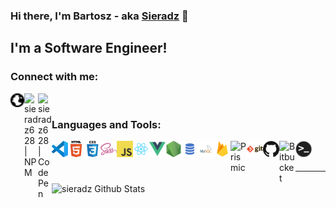 ### Hi there, I'm Bartosz - aka [Sieradz][website] 👋

## I'm a Software Engineer!

### Connect with me:

[<img align="left" alt="JSscope.com" width="22px" src="https://raw.githubusercontent.com/iconic/open-iconic/master/svg/globe.svg" />][website]
[<img align="left" alt="sieradz628 | NPM" width="22px" src="https://cdn.jsdelivr.net/npm/simple-icons@v3/icons/npm.svg" />][npm]
[<img align="left" alt="sieradz628 | CodePen" width="22px" src="https://cdn.jsdelivr.net/npm/simple-icons@v3/icons/codepen.svg" />][codepen]

<br />

### Languages and Tools:

[<img align="left" alt="Visual Studio Code" width="26px" src="https://raw.githubusercontent.com/github/explore/80688e429a7d4ef2fca1e82350fe8e3517d3494d/topics/visual-studio-code/visual-studio-code.png" />][webdevplaylist]
[<img align="left" alt="HTML5" width="26px" src="https://raw.githubusercontent.com/github/explore/80688e429a7d4ef2fca1e82350fe8e3517d3494d/topics/html/html.png" />][webdevplaylist]
[<img align="left" alt="CSS3" width="26px" src="https://raw.githubusercontent.com/github/explore/80688e429a7d4ef2fca1e82350fe8e3517d3494d/topics/css/css.png" />][cssplaylist]
[<img align="left" alt="Sass" width="26px" src="https://raw.githubusercontent.com/github/explore/80688e429a7d4ef2fca1e82350fe8e3517d3494d/topics/sass/sass.png" />][cssplaylist]
[<img align="left" alt="JavaScript" width="26px" src="https://raw.githubusercontent.com/github/explore/80688e429a7d4ef2fca1e82350fe8e3517d3494d/topics/javascript/javascript.png" />][jsplaylist]
[<img align="left" alt="ReactJS" width="26px" src="https://raw.githubusercontent.com/github/explore/80688e429a7d4ef2fca1e82350fe8e3517d3494d/topics/react/react.png" />][reactplaylist]
[<img align="left" alt="VueJS" width="26px" src="https://raw.githubusercontent.com/github/explore/80688e429a7d4ef2fca1e82350fe8e3517d3494d/topics/vue/vue.png" />][vueplaylist]
[<img align="left" alt="Node.js" width="26px" src="https://raw.githubusercontent.com/github/explore/80688e429a7d4ef2fca1e82350fe8e3517d3494d/topics/nodejs/nodejs.png" />][nodeplaylist]
[<img align="left" alt="SQL" width="26px" src="https://raw.githubusercontent.com/github/explore/80688e429a7d4ef2fca1e82350fe8e3517d3494d/topics/sql/sql.png" />][webdevplaylist]
[<img align="left" alt="MySQL" width="26px" src="https://raw.githubusercontent.com/github/explore/80688e429a7d4ef2fca1e82350fe8e3517d3494d/topics/mysql/mysql.png" />][webdevplaylist]
[<img align="left" alt="Firebase" width="26px" src="https://raw.githubusercontent.com/github/explore/80688e429a7d4ef2fca1e82350fe8e3517d3494d/topics/firebase/firebase.png" />][webdevplaylist]
[<img align="left" alt="Prismic" width="26px" src="https://cdn4.iconfinder.com/data/icons/logos-brands-5/24/prismic-512.png" />][prismicplaylist]
[<img align="left" alt="Git" width="26px" src="https://raw.githubusercontent.com/github/explore/80688e429a7d4ef2fca1e82350fe8e3517d3494d/topics/git/git.png" />][webdevplaylist]
[<img align="left" alt="GitHub" width="26px" src="https://raw.githubusercontent.com/github/explore/78df643247d429f6cc873026c0622819ad797942/topics/github/github.png" />][webdevplaylist]
[<img align="left" alt="Bitbucket" width="26px" src="https://bitbucket-assetroot.s3.amazonaws.com/c/photos/2017/Nov/10/1556009514-7-bitbucket-avatar.png" />][webdevplaylist]
[<img align="left" alt="Terminal" width="26px" src="https://raw.githubusercontent.com/github/explore/80688e429a7d4ef2fca1e82350fe8e3517d3494d/topics/terminal/terminal.png" />][webdevplaylist]

<br />
<br />

---

<img align="left" alt="sieradz Github Stats" src="https://github-readme-stats.vercel.app/api?username=sieradz628&show_icons=true&hide_border=true" />

[website]: https://jsscope.com
[npm]: https://www.npmjs.com/~sieradz628
[codepen]: https://codepen.io/sieradz628


[cssplaylist]: https://jsscope.com/pl/blog/kategoria/scss
[jsplaylist]: https://jsscope.com/pl/blog/kategoria/js
[webdevplaylist]: https://jsscope.com
[reactplaylist]: https://jsscope.com/pl/blog/kategoria/reactjs
[vueplaylist]: https://jsscope.com/pl/blog/kategoria/vuejs
[nodeplaylist]: https://jsscope.com/pl/blog/kategoria/nodejs/
[flutterlaylist]: https://jsscope.com
[prismicplaylist]: https://jsscope.com/pl/blog/kategoria/prismic
